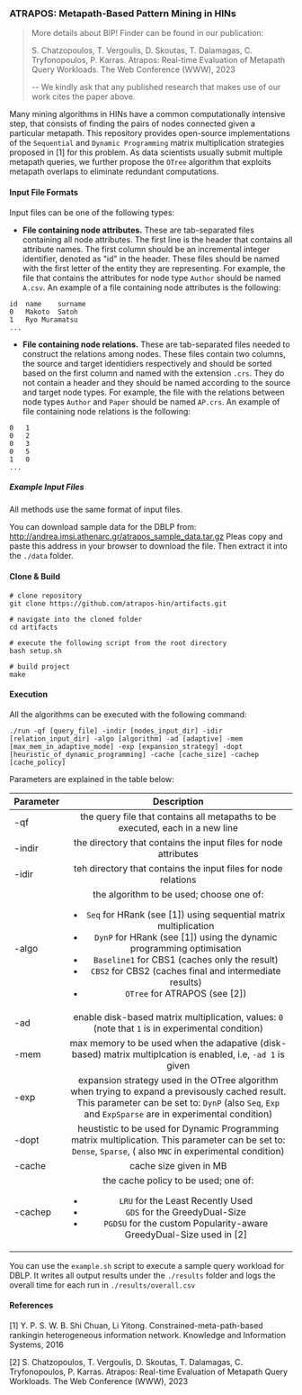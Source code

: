 ### ATRAPOS: Metapath-Based Pattern Mining in HINs

> More details about BIP! Finder can be found in our publication:
> 
> S. Chatzopoulos, T. Vergoulis, D. Skoutas, T. Dalamagas, C. Tryfonopoulos, P. Karras. Atrapos: Real-time Evaluation of Metapath Query Workloads. The Web Conference (WWW), 2023
>
> -- We kindly ask that any published research that makes use of our work cites the paper above.


 

Many mining algorithms in HINs have a common computationally intensive step, that consists of finding the pairs of nodes connected given a particular metapath. This repository provides open-source implementations of the `Sequential` and `Dynamic Programming` matrix multiplication strategies proposed in [1] for this problem. 
As data scientists usually submit multiple metapath queries, we further propose the `OTree` algorithm that exploits metapath overlaps to eliminate redundant computations.

#### Input File Formats

Input files can be one of the following types:

* **File containing node attributes.** These are tab-separated files containing all node attributes. The first line is the header that contains all attribute names. The first column should be an incremental integer identifier, denoted as "id" in the header. These files should be named with the first letter of the entity they are representing. For example, the file that contains the attributes for node type `Author` should be named `A.csv`. An example of a file containing node attributes is the following: 

```
id	name    surname
0	Makoto  Satoh
1	Ryo Muramatsu
...
```

* **File containing node relations.** These are tab-separated files needed to construct the relations among nodes. These files contain two columns, the source and target identidiers respectively and should be sorted based on the first column and named with the extension `.crs`. They do not contain a header and they should be named according to the source and target node types. For example, the file with the relations between node types `Author` and `Paper` should be named `AP.crs`. An example of file containing node relations is the following: 

```
0	1
0	2
0	3
0	5
1	0
...
```

##### Example Input Files

All methods use the same format of input files. 

You can download sample data for the DBLP from: http://andrea.imsi.athenarc.gr/atrapos_sample_data.tar.gz
Pleas copy and paste this address in your browser to download the file. 
Then extract it into the `./data` folder.


#### Clone & Build

```
# clone repository
git clone https://github.com/atrapos-hin/artifacts.git

# navigate into the cloned folder
cd artifacts

# execute the following script from the root directory
bash setup.sh

# build project
make
```

#### Execution

All the algorithms can be executed with the following command: 

```
./run -qf [query_file] -indir [nodes_input_dir] -idir [relation_input_dir] -algo [algorithm] -ad [adaptive] -mem [max_mem_in_adaptive_mode] -exp [expansion_strategy] -dopt [heuristic_of_dynamic_programming] -cache [cache_size] -cachep [cache_policy]
```

Parameters are explained in the table below:

| Parameter   |      Description      |
|----------|:-------------:|
| -qf |  the query file that contains all metapaths to be executed, each in a new line |
| -indir |    the directory that contains the input files for node attributes    |
| -idir | teh directory that contains the input files for node relations |
| -algo | the algorithm to be used; choose one of: <ul><li>`Seq` for HRank (see [1]) using sequential matrix multiplication</li><li>`DynP` for HRank (see [1]) using the dynamic programming optimisation</li><li>`Baseline1` for CBS1 (caches only the result)</li><li>`CBS2` for CBS2 (caches final and intermediate results)</li><li>`OTree` for ATRAPOS (see [2])</li></ul></ul> |
| -ad | enable disk-based matrix multiplication, values: `0` (note that `1` is in experimental condition) |
| -mem | max memory to be used when the adapative (disk-based) matrix multiplcation is enabled, i.e, `-ad 1` is given |
| -exp | expansion strategy used in the OTree algorithm when trying to expand a previsously cached result. This parameter can be set to: `DynP` (also `Seq`, `Exp` and `ExpSparse` are in experimental condition) |
| -dopt | heustistic to be used for Dynamic Programming matrix multiplication. This parameter can be set to: `Dense`, `Sparse`, ( also `MNC` in experimental condition) |
| -cache | cache size given in MB |
| -cachep | the cache policy to be used; one of: <ul><li>`LRU` for the Least Recently Used</li><li>`GDS` for the GreedyDual-Size</li><li>`PGDSU` for the custom Popularity-aware GreedyDual-Size used in [2]</li></ul> |

You can use the `example.sh` script to execute a sample query workload for DBLP. 
It writes all output results under the `./results` folder and logs the overall time for each run in `./results/overall.csv`

#### References
[1] Y. P. S. W. B. Shi Chuan, Li Yitong. Constrained-meta-path-based rankingin heterogeneous information network. Knowledge and Information Systems, 2016

[2] S. Chatzopoulos, T. Vergoulis, D. Skoutas, T. Dalamagas, C. Tryfonopoulos, P. Karras. Atrapos: Real-time Evaluation of Metapath Query Workloads. The Web Conference (WWW), 2023
